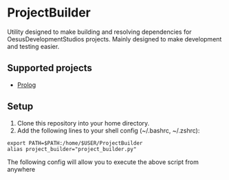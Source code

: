 # ProjectBuilder
Utility designed to make building and resolving dependencies for OesusDevelopmentStudios projects. Mainly designed to make development and testing easier.

## Supported projects
* [Prolog](https://github.com/OesusDevelopmentStudios/proLog)

## Setup
1. Clone this repository into your home directory.
2. Add the following lines to your shell config (~/.bashrc, ~/.zshrc):
```
export PATH=$PATH:/home/$USER/ProjectBuilder
alias project_builder="project_builder.py"
```

The following config will allow you to execute the above script from anywhere
